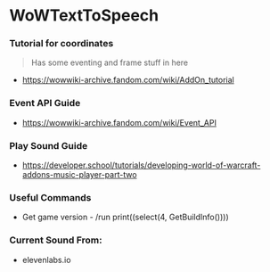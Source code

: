 # WoWTextToSpeech

### Tutorial for coordinates
>Has some eventing and frame stuff in here
* https://wowwiki-archive.fandom.com/wiki/AddOn_tutorial

### Event API Guide
* https://wowwiki-archive.fandom.com/wiki/Event_API

### Play Sound Guide
* https://developer.school/tutorials/developing-world-of-warcraft-addons-music-player-part-two

### Useful Commands
* Get game version - /run print((select(4, GetBuildInfo())))

### Current Sound From:
* elevenlabs.io
